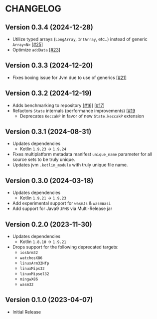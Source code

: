 # CHANGELOG

## Version 0.3.4 (2024-12-28)
 - Utilize typed arrays (`LongArray`, `IntArray`, etc..) instead of generic `Array<N>` [[#25]][25]
 - Optimize `addData` [[#23]][23]

## Version 0.3.3 (2024-12-20)
 - Fixes boxing issue for Jvm due to use of generics [[#21]][21]

## Version 0.3.2 (2024-12-19)
 - Adds benchmarking to repository [[#16]][16] [[#17]][17]
 - Refactors `State` internals (performance improvements) [[#19][19]
     - Deprecates `KeccakP` in favor of new `State.keccakP` extension

## Version 0.3.1 (2024-08-31)
 - Updates dependencies
     - Kotlin `1.9.23` -> `1.9.24`
 - Fixes multiplatform metadata manifest `unique_name` parameter for
   all source sets to be truly unique.
 - Updates jvm `.kotlin_module` with truly unique file name.

## Version 0.3.0 (2024-03-18)
 - Updates dependencies
     - Kotlin `1.9.21` -> `1.9.23`
 - Add experimental support for `wasmJs` & `wasmWasi`
 - Add support for Java9 `JPMS` via Multi-Release jar

## Version 0.2.0 (2023-11-30)
 - Updates dependencies
     - Kotlin `1.8.10` -> `1.9.21`
 - Drops support for the following deprecated targets:
     - `iosArm32`
     - `watchosX86`
     - `linuxArm32Hfp`
     - `linuxMips32`
     - `linuxMipsel32`
     - `mingwX86`
     - `wasm32`

## Version 0.1.0 (2023-04-07)
 - Initial Release

[16]: https://github.com/KotlinCrypto/sponges/pull/16
[17]: https://github.com/KotlinCrypto/sponges/pull/17
[19]: https://github.com/KotlinCrypto/sponges/pull/19
[21]: https://github.com/KotlinCrypto/sponges/pull/21
[23]: https://github.com/KotlinCrypto/sponges/pull/23
[25]: https://github.com/KotlinCrypto/sponges/pull/25
